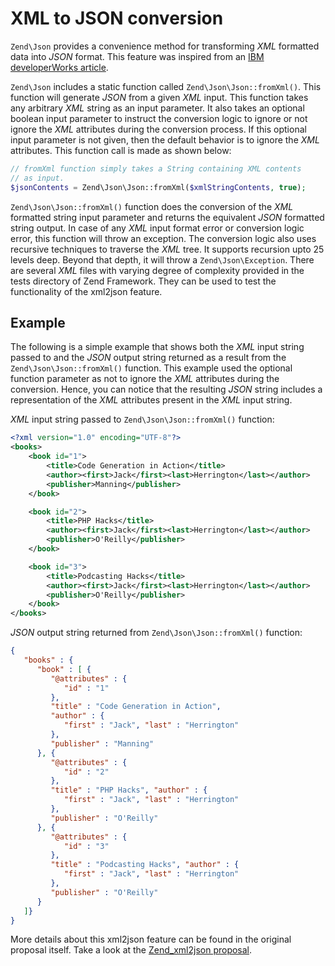 # XML to JSON conversion

`Zend\Json` provides a convenience method for transforming *XML* formatted data into *JSON* format.
This feature was inspired from an [IBM developerWorks
article](http://www.ibm.com/developerworks/xml/library/x-xml2jsonphp/).

`Zend\Json` includes a static function called `Zend\Json\Json::fromXml()`. This function will
generate *JSON* from a given *XML* input. This function takes any arbitrary *XML* string as an input
parameter. It also takes an optional boolean input parameter to instruct the conversion logic to
ignore or not ignore the *XML* attributes during the conversion process. If this optional input
parameter is not given, then the default behavior is to ignore the *XML* attributes. This function
call is made as shown below:

```php
// fromXml function simply takes a String containing XML contents
// as input.
$jsonContents = Zend\Json\Json::fromXml($xmlStringContents, true);
```

`Zend\Json\Json::fromXml()` function does the conversion of the *XML* formatted string input
parameter and returns the equivalent *JSON* formatted string output. In case of any *XML* input
format error or conversion logic error, this function will throw an exception. The conversion logic
also uses recursive techniques to traverse the *XML* tree. It supports recursion upto 25 levels
deep. Beyond that depth, it will throw a `Zend\Json\Exception`. There are several *XML* files with
varying degree of complexity provided in the tests directory of Zend Framework. They can be used to
test the functionality of the xml2json feature.

## Example

The following is a simple example that shows both the *XML* input string passed to and the *JSON*
output string returned as a result from the `Zend\Json\Json::fromXml()` function. This example used
the optional function parameter as not to ignore the *XML* attributes during the conversion. Hence,
you can notice that the resulting *JSON* string includes a representation of the *XML* attributes
present in the *XML* input string.

*XML* input string passed to `Zend\Json\Json::fromXml()` function:

```xml
<?xml version="1.0" encoding="UTF-8"?>
<books>
    <book id="1">
        <title>Code Generation in Action</title>
        <author><first>Jack</first><last>Herrington</last></author>
        <publisher>Manning</publisher>
    </book>

    <book id="2">
        <title>PHP Hacks</title>
        <author><first>Jack</first><last>Herrington</last></author>
        <publisher>O'Reilly</publisher>
    </book>

    <book id="3">
        <title>Podcasting Hacks</title>
        <author><first>Jack</first><last>Herrington</last></author>
        <publisher>O'Reilly</publisher>
    </book>
</books>
```

*JSON* output string returned from `Zend\Json\Json::fromXml()` function:

```json
{
   "books" : {
      "book" : [ {
         "@attributes" : {
            "id" : "1"
         },
         "title" : "Code Generation in Action",
         "author" : {
            "first" : "Jack", "last" : "Herrington"
         },
         "publisher" : "Manning"
      }, {
         "@attributes" : {
            "id" : "2"
         },
         "title" : "PHP Hacks", "author" : {
            "first" : "Jack", "last" : "Herrington"
         },
         "publisher" : "O'Reilly"
      }, {
         "@attributes" : {
            "id" : "3"
         },
         "title" : "Podcasting Hacks", "author" : {
            "first" : "Jack", "last" : "Herrington"
         },
         "publisher" : "O'Reilly"
      }
   ]}
}
```

More details about this xml2json feature can be found in the original proposal itself. Take a look
at the [Zend\_xml2json
proposal](http://framework.zend.com/wiki/display/ZFPROP/Zend_xml2json+-+Senthil+Nathan).
